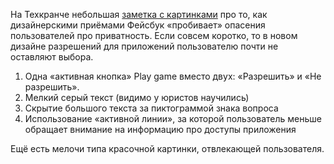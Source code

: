 На Техкранче небольшая [заметка с картинками](http://techcrunch.com/2012/08/25/5-design-tricks-facebook-uses-to-affect-your-privacy-decisions/) про то, как дизайнерскими приёмами Фейсбук «пробивает» опасения пользователей про приватность. Если совсем коротко, то в новом дизайне разрешений для приложений пользователю почти не оставляют выбора.

1. Одна «активная кнопка» Play game вместо двух: «Разрешить» и «Не разрешить».
2. Мелкий серый текст (видимо у юристов научились)
3. Скрытие большого текста за пиктограммой знака вопроса
4. Использование «активной линии», за которой пользователь меньше обращает внимание на информацию про доступы приложения

Ещё есть мелочи типа красочной картинки, отвлекающей пользователя.

